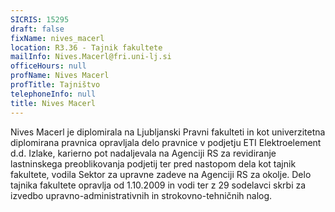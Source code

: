 ```yaml
---
SICRIS: 15295
draft: false
fixName: nives_macerl
location: R3.36 - Tajnik fakultete
mailInfo: Nives.Macerl@fri.uni-lj.si
officeHours: null
profName: Nives Macerl
profTitle: Tajništvo
telephoneInfo: null
title: Nives Macerl
---
```



Nives Macerl je diplomirala na Ljubljanski Pravni fakulteti in kot univerzitetna diplomirana pravnica opravljala delo pravnice v podjetju ETI Elektroelement d.d. Izlake, karierno pot nadaljevala na Agenciji RS za revidiranje lastninskega preoblikovanja podjetij ter pred nastopom dela kot tajnik fakultete, vodila Sektor za upravne zadeve na Agenciji RS za okolje. Delo tajnika fakultete opravlja od 1.10.2009 in vodi ter z 29 sodelavci skrbi za izvedbo upravno-administrativnih in strokovno-tehničnih nalog.